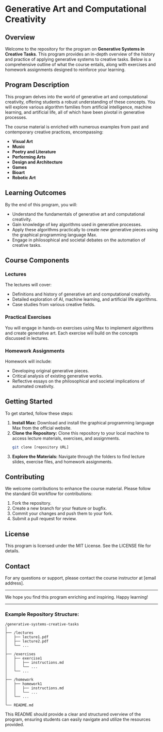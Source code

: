 # Generative Art and Computational Creativity

## Overview

Welcome to the repository for the program on **Generative Systems in Creative Tasks**. This program provides an in-depth overview of the history and practice of applying generative systems to creative tasks. Below is a comprehensive outline of what the course entails, along with exercises and homework assignments designed to reinforce your learning.

## Program Description

This program delves into the world of generative art and computational creativity, offering students a robust understanding of these concepts. You will explore various algorithm families from artificial intelligence, machine learning, and artificial life, all of which have been pivotal in generative processes. 

The course material is enriched with numerous examples from past and contemporary creative practices, encompassing:

- **Visual Art**
- **Music**
- **Poetry and Literature**
- **Performing Arts**
- **Design and Architecture**
- **Games**
- **Bioart**
- **Robotic Art**

## Learning Outcomes

By the end of this program, you will:

- Understand the fundamentals of generative art and computational creativity.
- Gain knowledge of key algorithms used in generative processes.
- Apply these algorithms practically to create new generative pieces using the graphical programming language Max.
- Engage in philosophical and societal debates on the automation of creative tasks.

## Course Components

### Lectures

The lectures will cover:
- Definitions and history of generative art and computational creativity.
- Detailed exploration of AI, machine learning, and artificial life algorithms.
- Case studies from various creative fields.

### Practical Exercises

You will engage in hands-on exercises using Max to implement algorithms and create generative art. Each exercise will build on the concepts discussed in lectures.

### Homework Assignments

Homework will include:
- Developing original generative pieces.
- Critical analysis of existing generative works.
- Reflective essays on the philosophical and societal implications of automated creativity.

## Getting Started

To get started, follow these steps:

1. **Install Max:** Download and install the graphical programming language Max from the official website.
2. **Clone the Repository:** Clone this repository to your local machine to access lecture materials, exercises, and assignments.
    ```bash
    git clone [repository URL]
    ```
3. **Explore the Materials:** Navigate through the folders to find lecture slides, exercise files, and homework assignments.

## Contributing

We welcome contributions to enhance the course material. Please follow the standard Git workflow for contributions:

1. Fork the repository.
2. Create a new branch for your feature or bugfix.
3. Commit your changes and push them to your fork.
4. Submit a pull request for review.

## License

This program is licensed under the MIT License. See the LICENSE file for details.

## Contact

For any questions or support, please contact the course instructor at [email address].

---

We hope you find this program enriching and inspiring. Happy learning!

---

### Example Repository Structure:

```
/generative-systems-creative-tasks
│
├── /lectures
│   ├── lecture1.pdf
│   ├── lecture2.pdf
│   └── ...
│
├── /exercises
│   ├── exercise1
│   │   ├── instructions.md
│   │   └── ...
│   └── ...
│
├── /homework
│   ├── homework1
│   │   ├── instructions.md
│   │   └── ...
│   └── ...
│
└── README.md
```

This README should provide a clear and structured overview of the program, ensuring students can easily navigate and utilize the resources provided.
